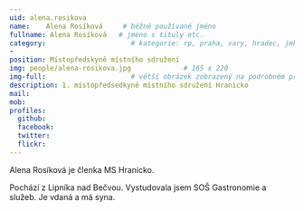 ```yaml
---
uid: alena.rosikova
name:    Alena Rosíková     # běžně používané jméno
fullname: Alena Rosíková   # jméno s tituly etc.
category:                     # kategorie: rp, praha, vary, hradec, jmk, senat
- 
position: Místopředskyně místního sdružení
img: people/alena-rosikova.jpg             # 165 x 220
img-full:                     # větší obrázek zobrazený na podrobném profilu
description: 1. místopředsedkyně místního sdružení Hranicko             # kratký popis, max 160 znaků
mail: 
mob: 
profiles:
  github:
  facebook: 
  twitter:         
  flickr: 
---
```

Alena Rosíková je členka MS Hranicko.

Pochází z Lipníka nad Bečvou. Vystudovala jsem SOŠ Gastronomie a služeb. Je vdaná a má syna.
